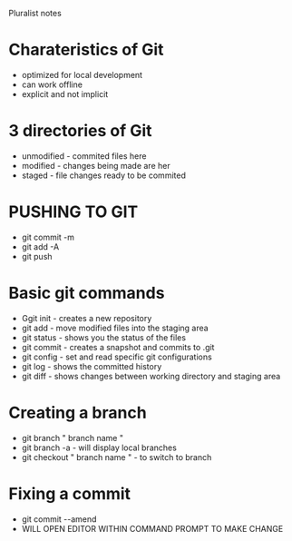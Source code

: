 Pluralist notes
# Charateristics of Git
* optimized for local development
* can work offline
* explicit and not implicit
  
# 3 directories of Git
* unmodified - commited files here
* modified - changes being made are her
* staged - file changes ready to be commited

# PUSHING TO GIT
* git commit -m
* git add -A
* git push

# Basic git commands
* Ggit init - creates a new repository
* git add - move modified files into the staging area
* git status - shows you the status of the files
* git commit - creates a snapshot and commits to .git
* git config - set and read specific git configurations
* git log - shows the committed history
* git diff - shows changes between working directory and staging area

# Creating a branch
* git branch " branch name "
* git branch -a - will display local branches
* git checkout " branch name " - to switch to branch

# Fixing a commit
* git commit --amend
* WILL OPEN EDITOR WITHIN COMMAND PROMPT TO MAKE CHANGE

#
  

 
